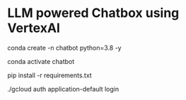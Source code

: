 # LLM powered Chatbox using VertexAI

conda create -n chatbot python=3.8 -y


conda activate chatbot

pip install -r requirements.txt

./gcloud auth application-default login